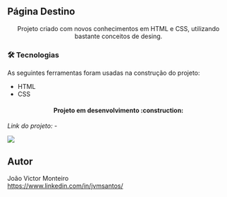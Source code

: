## Página Destino
<p align="center">Projeto criado com novos conhecimentos em HTML e CSS, utilizando bastante conceitos de desing.</p>

### 🛠 Tecnologias

As seguintes ferramentas foram usadas na construção do projeto:

- HTML
- CSS

<h4 align="center"> 
Projeto em desenvolvimento :construction:
</h4>

*Link do projeto:* -

![](-)

## Autor
João Victor Monteiro <br />
https://www.linkedin.com/in/jvmsantos/
